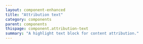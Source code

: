 ```yaml
---
layout: component-enhanced
title: "Attribution text"
category: components
parent: components
thispage: component.attribution-text
summary: "A highlight text block for content attribution."
---
```

